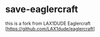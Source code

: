 # save-eaglercraft

this is a fork from LAX1DUDE Eaglercraft [https://github.com/LAX1dude/eaglercraft]

